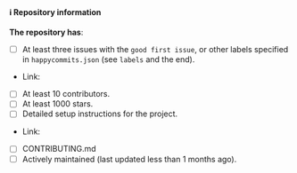 #### ℹ️ Repository information

**The repository has**:

- [ ] At least three issues with the `good first issue`, or other labels specified in `happycommits.json` (see `labels` and the end).
 - Link:
- [ ] At least 10 contributors.
- [ ] At least 1000 stars.
- [ ] Detailed setup instructions for the project.
 - Link:
- [ ] CONTRIBUTING.md
- [ ] Actively maintained (last updated less than 1 months ago).
